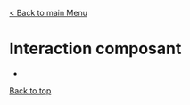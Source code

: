 [< Back to main Menu](https://github.com/gsoulie/Mobile-App-Development/blob/master/angular-formation.md)    

# Interaction composant

* [](#)         


[Back to top](#interaction-composant)
